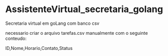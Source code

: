 # AssistenteVirtual_secretaria_golang
Secretaria virtual em goLang com banco csv

necessario criar o arquivo tarefas.csv manualmente com o seguinte conteudo:

ID,Nome,Horario,Contato,Status



